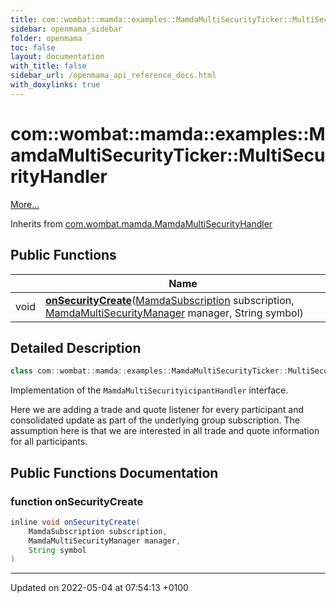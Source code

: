 ```yaml
---
title: com::wombat::mamda::examples::MamdaMultiSecurityTicker::MultiSecurityHandler
sidebar: openmama_sidebar
folder: openmama
toc: false
layout: documentation
with_title: false
sidebar_url: /openmama_api_reference_docs.html
with_doxylinks: true
---
```


# com::wombat::mamda::examples::MamdaMultiSecurityTicker::MultiSecurityHandler



 [More...](#detailed-description)

Inherits from [com.wombat.mamda.MamdaMultiSecurityHandler](interfacecom_1_1wombat_1_1mamda_1_1MamdaMultiSecurityHandler.html)

## Public Functions

|                | Name           |
| -------------- | -------------- |
| void | **[onSecurityCreate](classcom_1_1wombat_1_1mamda_1_1examples_1_1MamdaMultiSecurityTicker_1_1MultiSecurityHandler.html#function-onsecuritycreate)**([MamdaSubscription](classcom_1_1wombat_1_1mamda_1_1MamdaSubscription.html) subscription, [MamdaMultiSecurityManager](classcom_1_1wombat_1_1mamda_1_1MamdaMultiSecurityManager.html) manager, String symbol) |

## Detailed Description

```java
class com::wombat::mamda::examples::MamdaMultiSecurityTicker::MultiSecurityHandler;
```


Implementation of the `MamdaMultiSecurityicipantHandler` interface.

Here we are adding a trade and quote listener for every participant and consolidated update as part of the underlying group subscription. The assumption here is that we are interested in all trade and quote information for all participants. 

## Public Functions Documentation

### function onSecurityCreate

```java
inline void onSecurityCreate(
    MamdaSubscription subscription,
    MamdaMultiSecurityManager manager,
    String symbol
)
```


-------------------------------

Updated on 2022-05-04 at 07:54:13 +0100